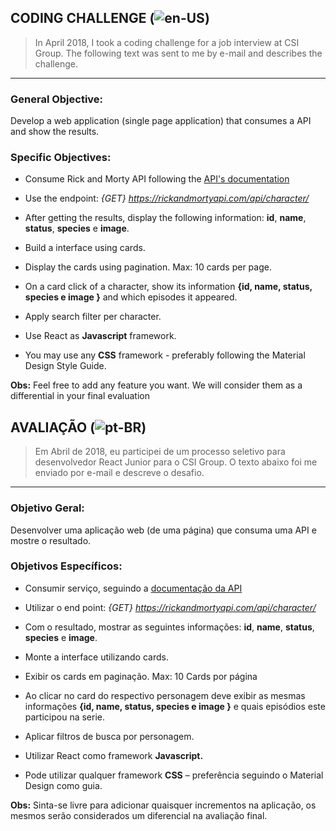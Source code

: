 ## CODING CHALLENGE (![en-US](https://github.com/lbcosta/rick-morty-react-app/raw/master/united-states.png))

> In April 2018, I took a coding challenge for a job interview at CSI Group. The following text was sent to me by e-mail and describes the challenge.

---

### General Objective:

Develop a web application (single page application) that consumes a API and show the results.

### Specific Objectives:

- Consume Rick and Morty API following the [API's documentation](https://rickandmortyapi.com/documentation/)

- Use the endpoint: _{GET} https://rickandmortyapi.com/api/character/_

- After getting the results, display the following information: **id**, **name**, **status**, **species** e **image**.

- Build a interface using cards.

- Display the cards using pagination. Max: 10 cards per page.

- On a card click of a character, show its information **{id, name, status, species e image }** and which episodes it appeared.

- Apply search filter per character.

- Use React as **Javascript** framework.

- You may use any **CSS** framework - preferably following the Material Design Style Guide.

**Obs:** Feel free to add any feature you want. We will consider them as a differential in your final evaluation

## AVALIAÇÃO (![pt-BR](https://github.com/lbcosta/rick-morty-react-app/raw/master/brazil.png))

> Em Abril de 2018, eu participei de um processo seletivo para desenvolvedor React Junior para o CSI Group. O texto abaixo foi me enviado por e-mail e descreve o desafio.

---

### Objetivo Geral:

Desenvolver uma aplicação web (de uma página) que consuma uma API e
mostre o resultado.

### Objetivos Específicos:

- Consumir serviço, seguindo a [documentação da API](https://rickandmortyapi.com/documentation/)

- Utilizar o end point: _{GET} https://rickandmortyapi.com/api/character/_

- Com o resultado, mostrar as seguintes informações: **id**, **name**, **status**, **species** e **image**.

- Monte a interface utilizando cards.

- Exibir os cards em paginação. Max: 10 Cards por página

- Ao clicar no card do respectivo personagem deve exibir as mesmas informações **{id, name, status, species e image }** e quais episódios este participou na serie.

- Aplicar filtros de busca por personagem.

- Utilizar React como framework **Javascript.**

- Pode utilizar qualquer framework **CSS** – preferência seguindo o Material
  Design como guia.

**Obs:** Sinta-se livre para adicionar quaisquer incrementos na aplicação, os mesmos
serão considerados um diferencial na avaliação final.
